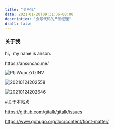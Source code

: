 ```yaml
---
title: "关于我"
date: 2021-01-20T09:31:36+08:00
description: "会写代码的产品经理"
draft: false
---
```


### 关于我
hi，my name is anson.

https://ansoncao.me/

![PfjiWupdZrtzINV](https://ansoncao.me/myblogtalk/img/PfjiWupdZrtzINV.png)

![20210124202558](https://ansoncao.me/myblogtalk//img/20210124202558.png)

![20210124202646](https://ansoncao.me/myblogtalk/img/20210124202646.png)

#关于本站点

https://github.com/gitalk/gitalk/issues


https://www.gohugo.org/doc/content/front-matter/
